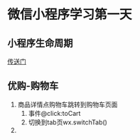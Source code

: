 # 微信小程序学习第一天

## 小程序生命周期

[传送门](https://developers.weixin.qq.com/miniprogram/dev/framework/app-service/page-life-cycle.html)



## 优购-购物车

1. 商品详情点购物车跳转到购物车页面
   1. 事件@click:toCart
   2. 切换到tab页wx.switchTab()
2. 


